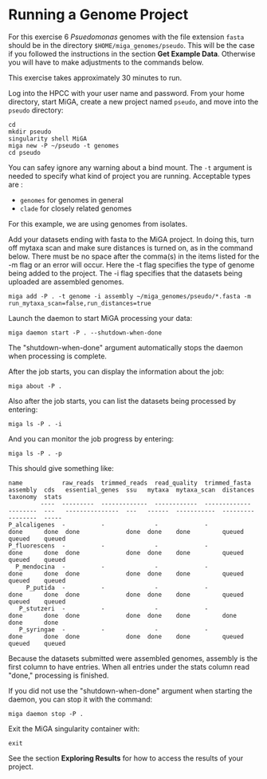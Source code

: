 # Running a Genome Project

For this exercise 6 *Psuedomonas* genomes with the file extension `fasta` should be in the directory `$HOME/miga_genomes/pseudo`. This will be the case if you followed the instructions in the section **Get Example Data**. Otherwise you will have to make adjustments to the commands below.

This exercise takes approximately 30 minutes to run.

Log into the HPCC with your user name and password. From your home directory, start MiGA, create a new project named `pseudo`, and move into the `pseudo` directory:

```
cd
mkdir pseudo
singularity shell MiGA
miga new -P ~/pseudo -t genomes
cd pseudo
```

You can safey ignore any warning about a bind mount. The `-t` argument is needed to specify what kind of project you are running. Acceptable types are :

* `genomes` for genomes in general
* `clade` for closely related genomes

For this example, we are using genomes from isolates.

Add your datasets ending with fasta to the MiGA project. In doing this, turn off mytaxa scan and make sure distances is turned on, as in the command below. There must be no space after the comma\(s\) in the items listed for the -m flag or an error will occur. Here the -t flag specifies the type of genome being added to the project. The -i flag specifies that the datasets being uploaded are assembled genomes.

```
miga add -P . -t genome -i assembly ~/miga_genomes/pseudo/*.fasta -m run_mytaxa_scan=false,run_distances=true
```

Launch the daemon to start MiGA processing your data:

```text
miga daemon start -P . --shutdown-when-done
```

The "shutdown-when-done" argument automatically stops the daemon when processing is complete.

After the job starts, you can display the information about the job:

```text
miga about -P .
```

Also after the job starts, you can list the datasets being processed by entering:

```text
miga ls -P . -i
```

And you can monitor the job progress by entering:

```text
miga ls -P . -p
```

This should give something like:

```text
name           raw_reads  trimmed_reads  read_quality  trimmed_fasta  assembly  cds   essential_genes  ssu   mytaxa  mytaxa_scan  distances  taxonomy  stats
         ----  ---------  -------------  ------------  -------------  --------  ---   ---------------  ---   ------  -----------  ---------  --------  -----
P_alcaligenes  -          -              -             -              done      done  done             done  done    done         queued     queued    queued
P_fluorescens  -          -              -             -              done      done  done             done  done    done         queued     queued    queued
  P_mendocina  -          -              -             -              done      done  done             done  done    done         queued     queued    queued
     P_putida  -          -              -             -              done      done  done             done  done    done         queued     queued    queued
   P_stutzeri  -          -              -             -              done      done  done             done  done    done         done       done      done
   P_syringae  -          -              -             -              done      done  done             done  done    done         queued     queued    queued
```

Because the datasets submitted were assembled genomes, assembly is the first column to have entries. When all entries under the stats column read "done," processing is finished.

If you did not use the "shutdown-when-done" argument when starting the daemon, you can stop it with the command:

```text
miga daemon stop -P .
```

Exit the MiGA singularity container with:

```text
exit
```

See the section **Exploring Results** for how to access the results of your project.

